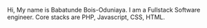 Hi, My name is Babatunde Bois-Oduniaya. I am a Fullstack Software engineer. Core stacks are PHP, Javascript, CSS, HTML. 
